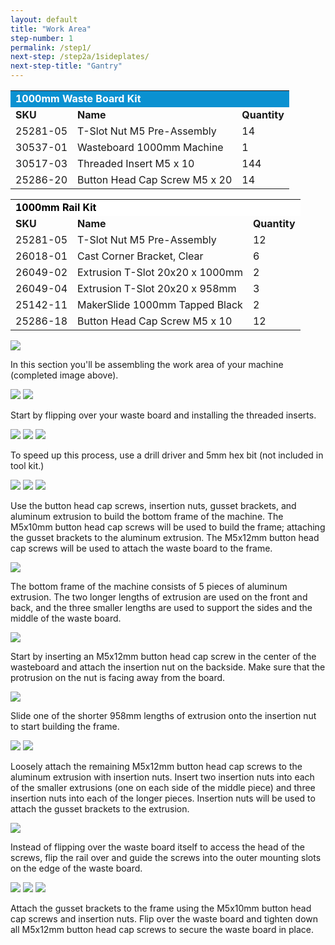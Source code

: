 ```yaml
---
layout: default
title: "Work Area"
step-number: 1
permalink: /step1/
next-step: /step2a/1sideplates/
next-step-title: "Gantry"
---
```

<table>
  <tr>
    <td style="color:#fff;background: #0a91d1" colspan="3">
      <b>1000mm Waste Board Kit</b>
    </td>
  </tr>
  <tr>
    <td>
      <b>SKU</b>
    </td>
    <td>
      <b>Name</b>
    </td>
    <td>
      <b>Quantity</b>
    </td>
  </tr>
  <tr>
    <td>
      25281-05
    </td>
    <td>
      T-Slot Nut M5 Pre-Assembly
    </td>
    <td>
      14
    </td>
  </tr>
  <tr>
    <td>
      30537-01
    </td>
    <td>
      Wasteboard 1000mm Machine
    </td>
    <td>
      1
    </td>
  </tr>
  <tr>
    <td>
      30517-03
    </td>
    <td>
      Threaded Insert M5 x 10
    </td>
    <td>
      144
    </td>
  </tr>
  <tr>
    <td>
      25286-20
    </td>
    <td>
      Button Head Cap Screw M5 x 20
    </td>
    <td>
      14
    </td>
  </tr>
</table>
<table>
  <tr>
    <td style="color:#000;background: #FFFFFF" colspan="3">
      <b>1000mm Rail Kit</b>
    </td>
  </tr>
  <tr>
    <td>
      <b>SKU</b>
    </td>
    <td>
      <b>Name</b>
    </td>
    <td>
      <b>Quantity</b>
    </td>
  </tr>
  <tr>
    <td>
      25281-05
    </td>
    <td>
      T-Slot Nut M5 Pre-Assembly
    </td>
    <td>
      12
    </td>
  </tr>
  <tr>
    <td>
      26018-01
    </td>
    <td>
      Cast Corner Bracket, Clear
    </td>
    <td>
      6
    </td>
  </tr>
  <tr>
    <td>
      26049-02
    </td>
    <td>
      Extrusion T-Slot 20x20 x 1000mm
    </td>
    <td>
      2
    </td>
  </tr>
  <tr>
    <td>
      26049-04
    </td>
    <td>
      Extrusion T-Slot 20x20 x 958mm
    </td>
    <td>
      3
    </td>
  </tr>
  <tr>
    <td>
      25142-11
    </td>
    <td>
      MakerSlide 1000mm Tapped Black
    </td>
    <td>
      2
    </td>
  </tr>
  <tr>
    <td>
      25286-18
    </td>
    <td>
      Button Head Cap Screw M5 x 10
    </td>
    <td>
      12
    </td>
  </tr>
</table>


<img src="../jpfs_DSC2547.jpg">
<p>In this section you'll be assembling the work area of your machine (completed image above).</p>
<img src="../jpfs_DSC2501.jpg">
<img src="../jpfs_DSC2502.jpg">
<p>Start by flipping over your waste board and installing the threaded inserts.</p>
<img src="../jpfs_DSC2508.jpg">
<img src="../jpfs_DSC2511.jpg">
<img src="../jpfs_DSC2513.jpg">
<p>To speed up this process, use a drill driver and 5mm hex bit (not included in tool kit.)</p>
<img src="../jpfs_DSC2522.jpg">
<img src="../jpfs_DSC2525.jpg">
<img src="../jpfs_DSC2527.jpg">
<p>Use the button head cap screws, insertion nuts, gusset brackets, and aluminum extrusion to build the bottom frame of the machine.  The M5x10mm button head cap screws will be used to build the frame; attaching the gusset brackets to the aluminum extrusion.  The M5x12mm button head cap screws will be used to attach the waste board to the frame.</p>
<img src="../jpfs_DSC2528.jpg">
<p>The bottom frame of the machine consists of 5 pieces of aluminum extrusion.  The two longer lengths of extrusion are used on the front and back, and the three smaller lengths are used to support the sides and the middle of the waste board.</p>
<img src="../jpfs_DSC2533.jpg">
<p>Start by inserting an M5x12mm button head cap screw in the center of the wasteboard and attach the insertion nut on the backside. Make sure that the protrusion on the nut is facing away from the board.</p>
<img src="../jpfs_DSC2538.jpg">
<p>Slide one of the shorter 958mm lengths of extrusion onto the insertion nut to start building the frame.</p>
<img src="../jpfs_DSC2542.jpg">
<img src="../jpfs_DSC2544.jpg">
<p>Loosely attach the remaining M5x12mm button head cap screws to the aluminum extrusion with insertion nuts.  Insert two insertion nuts into each of the smaller extrusions (one on each side of the middle piece) and three insertion nuts into each of the longer pieces.  Insertion nuts will be used to attach the gusset brackets to the extrusion.</p>
<img src="../jpfs_DSC2543.jpg">
<p>Instead of flipping over the waste board itself to access the head of the screws, flip the rail over and guide the screws into the outer mounting slots on the edge of the waste board.</p>
<img src="../P4201711jpg19.jpg">
<img src="../jpfs_DSC2529.jpg">
<img src="../jpfs_DSC2546.jpg">
<p>Attach the gusset brackets to the frame using the M5x10mm button head cap screws and insertion nuts.  Flip over the waste board and tighten down all M5x12mm button head cap screws to secure the waste board in place.</p>